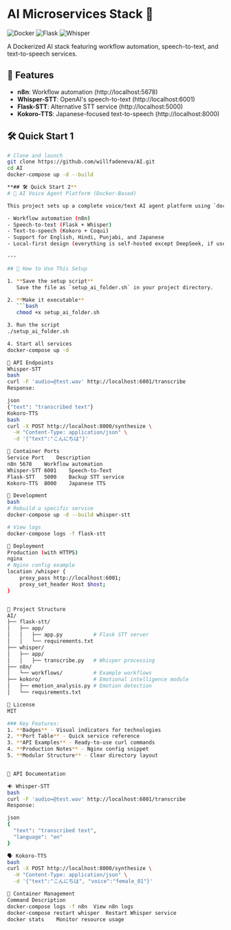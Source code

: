 # AI Microservices Stack 🚀

![Docker](https://img.shields.io/badge/Docker-Containers-blue)
![Flask](https://img.shields.io/badge/Flask-API-green)
![Whisper](https://img.shields.io/badge/OpenAI-Whisper-purple)

A Dockerized AI stack featuring workflow automation, speech-to-text, and text-to-speech services.

## 🌟 Features
- **n8n**: Workflow automation (http://localhost:5678)
- **Whisper-STT**: OpenAI's speech-to-text (http://localhost:6001)
- **Flask-STT**: Alternative STT service (http://localhost:5000) 
- **Kokoro-TTS**: Japanese-focused text-to-speech (http://localhost:8000)

## 🛠️ Quick Start 1
```bash
# Clone and launch
git clone https://github.com/willfadeneva/AI.git
cd AI
docker-compose up -d --build

**## 🛠️ Quick Start 2**
# 🧠 AI Voice Agent Platform (Docker-Based)

This project sets up a complete voice/text AI agent platform using `docker-compose`, combining:

- Workflow automation (n8n)
- Speech-to-text (Flask + Whisper)
- Text-to-speech (Kokoro + Coqui)
- Support for English, Hindi, Punjabi, and Japanese
- Local-first design (everything is self-hosted except DeepSeek, if used)

---

## 🚀 How to Use This Setup

1. **Save the setup script**  
   Save the file as `setup_ai_folder.sh` in your project directory.

2. **Make it executable**  
   ```bash
   chmod +x setup_ai_folder.sh

3. Run the script
./setup_ai_folder.sh

4. Start all services
docker-compose up -d

📡 API Endpoints
Whisper-STT
bash
curl -F 'audio=@test.wav' http://localhost:6001/transcribe
Response:

json
{"text": "transcribed text"}
Kokoro-TTS
bash
curl -X POST http://localhost:8000/synthesize \
  -H "Content-Type: application/json" \
  -d '{"text":"こんにちは"}'

🐳 Container Ports
Service	Port	Description
n8n	5678	Workflow automation
Whisper-STT	6001	Speech-to-Text
Flask-STT	5000	Backup STT service
Kokoro-TTS	8000	Japanese TTS

🔧 Development
bash
# Rebuild a specific service
docker-compose up -d --build whisper-stt

# View logs
docker-compose logs -f flask-stt

🚀 Deployment
Production (with HTTPS)
nginx
# Nginx config example
location /whisper {
    proxy_pass http://localhost:6001;
    proxy_set_header Host $host;
}


📂 Project Structure
AI/
├── flask-stt/
│   ├── app/
│   │   ├── app.py          # Flask STT server
│   │   └── requirements.txt
├── whisper/
│   ├── app/
│   │   ├── transcribe.py   # Whisper processing
├── n8n/
│   └── workflows/          # Example workflows
├── kokoro/                 # Emotional intelligence module
│   ├── emotion_analysis.py # Emotion detection
│   └── requirements.txt

📝 License
MIT

### Key Features:
1. **Badges** - Visual indicators for technologies
2. **Port Table** - Quick service reference
3. **API Examples** - Ready-to-use curl commands
4. **Production Notes** - Nginx config snippet
5. **Modular Structure** - Clear directory layout


📡 API Documentation

🔉 Whisper-STT
bash
curl -F 'audio=@test.wav' http://localhost:6001/transcribe
Response:

json
{
  "text": "transcribed text",
  "language": "en"
}

🗣️ Kokoro-TTS
bash
curl -X POST http://localhost:8000/synthesize \
  -H "Content-Type: application/json" \
  -d '{"text":"こんにちは", "voice":"female_01"}'

🐳 Container Management
Command	Description
docker-compose logs -f n8n	View n8n logs
docker-compose restart whisper	Restart Whisper service
docker stats	Monitor resource usage


